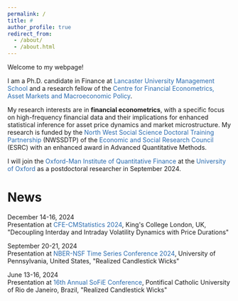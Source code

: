 ```yaml
---
permalink: /
title: # 
author_profile: true
redirect_from: 
  - /about/
  - /about.html
---
```


Welcome to my webpage!

I am a Ph.D. candidate in Finance at <a href="https://www.lancaster.ac.uk/lums/" style="text-decoration: none; color: #2B6CB0;">Lancaster University Management School</a> and a research fellow of the <a href="https://www.lancaster.ac.uk/lums/research/areas-of-expertise/centre-for-financial-econometrics-asset-markets-and-macroeconomic-policy/" style="text-decoration: none; color: #2B6CB0;">Centre for Financial Econometrics, Asset Markets and Macroeconomic Policy</a>. 

My research interests are in **financial econometrics**, with a specific focus on high-frequency financial data and their implications for enhanced statistical inference for asset price dynamics and market microstructure. My research is funded by the <a href="https://nwssdtp.ac.uk/" style="text-decoration: none; color: #2B6CB0;">North West Social Science Doctoral Training Partnership</a> (NWSSDTP) of the <a href="https://www.ukri.org/councils/esrc/" style="text-decoration: none; color: #2B6CB0;">Economic and Social Research Council</a> (ESRC) with an enhanced award in Advanced Quantitative Methods.

I will join the <a href="https://oxford-man.ox.ac.uk/" style="text-decoration: none; color: #2B6CB0;">Oxford-Man Institute of Quantitative Finance</a> at the <a href="https://www.ox.ac.uk/" style="text-decoration: none; color: #2B6CB0;">University of Oxford</a> as a postdoctoral researcher in September 2024.

News
======
December 14-16, 2024<br>
Presentation at <a href="https://www.cmstatistics.org/CFECMStatistics2024/" style="text-decoration: none; color: #2B6CB0;">CFE-CMStatistics 2024</a>, King's College London, UK, "Decoupling Interday and Intraday Volatility Dynamics with Price Durations"

September 20-21, 2024<br>
Presentation at <a href="https://www.sas.upenn.edu/~fdiebold/AAA_NBER_NSF_2024/Main.html" style="text-decoration: none; color: #2B6CB0;">NBER-NSF Time Series Conference 2024</a>, University of Pennsylvania, United States, "Realized Candlestick Wicks"

June 13-16, 2024<br>
Presentation at <a href="https://sites.google.com/view/sofie2024/" style="text-decoration: none; color: #2B6CB0;">16th Annual SoFiE Conference</a>, Pontifical Catholic University of Rio de Janeiro, Brazil, "Realized Candlestick Wicks"
